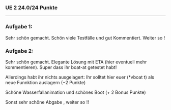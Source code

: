 ### UE	2 	24.0/24	Punkte
----------------------------
### Aufgabe 1:
Sehr schön gemacht. Schön viele Testfälle und gut Kommentiert. Weiter so !

### Aufgabe 2:
Sehr schön gemacht. Elegante Lösung mit ETA (hier eventuell mehr kommentieren). Super dass ihr boat-at getestet habt!

Allerdings habt ihr nichts ausgelagert: Ihr solltet hier euer (*vboat t) als neue Funnktion auslagern (−2 Punkte)

Schöne Wasserfallanimation und schönes Boot (+ 2 Bonus Punkte)

Sonst sehr schöne Abgabe , weiter so !! 
